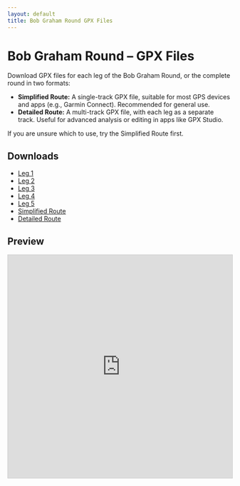 ```yaml
---
layout: default
title: Bob Graham Round GPX Files
---
```


# Bob Graham Round – GPX Files

Download GPX files for each leg of the Bob Graham Round, or the complete round in two formats:

- **Simplified Route:** A single-track GPX file, suitable for most GPS devices and apps (e.g., Garmin Connect). Recommended for general use.
- **Detailed Route:** A multi-track GPX file, with each leg as a separate track. Useful for advanced analysis or editing in apps like GPX Studio.

If you are unsure which to use, try the Simplified Route first.

## Downloads

- [Leg 1](bob-graham-round/generated/bob-graham-round-leg-1.gpx)
- [Leg 2](bob-graham-round/generated/bob-graham-round-leg-2.gpx)
- [Leg 3](bob-graham-round/generated/bob-graham-round-leg-3.gpx)
- [Leg 4](bob-graham-round/generated/bob-graham-round-leg-4.gpx)
- [Leg 5](bob-graham-round/generated/bob-graham-round-leg-5.gpx)
- [Simplified Route](bob-graham-round/generated/bob-graham-round-simplified.gpx)
- [Detailed Route](bob-graham-round/generated/bob-graham-round.gpx)

## Preview

<iframe src="https://gpx.studio/embed.html?data=https://thomasturrell.github.io/running-routes/bob-graham-round/generated/bob-graham-round.gpx" width="100%" height="500" style="border: 1px solid #ccc;"></iframe>

